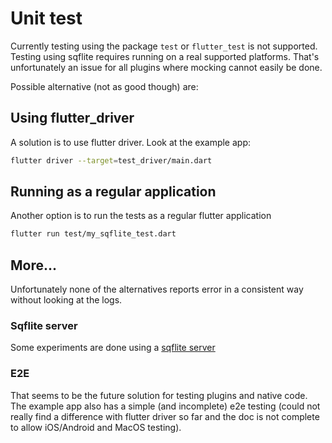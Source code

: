 # Unit test

Currently testing using the package `test` or `flutter_test` is not supported. Testing using sqflite requires running
on a real supported platforms. That's unfortunately an issue for all plugins where mocking cannot easily be done.

Possible alternative (not as good though) are:

## Using flutter_driver

A solution is to use flutter driver. Look at the example app:

```bash
flutter driver --target=test_driver/main.dart
```

## Running as a regular application

Another option is to run the tests as a regular flutter application

```bash
flutter run test/my_sqflite_test.dart
```

## More...

Unfortunately none of the alternatives reports error in a consistent way without looking at the logs.

### Sqflite server

Some experiments are done using a [sqflite server](https://github.com/tekartik/sqflite_more/tree/master/sqflite_test)

### E2E

That seems to be the future solution for testing plugins and native code.
The example app also has a simple (and incomplete) e2e testing (could not really find a difference with flutter driver so far and the doc is not complete to allow iOS/Android and MacOS testing).
